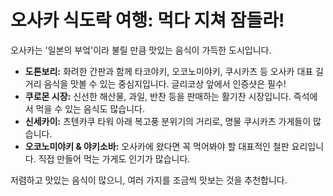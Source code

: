 # 오사카 식도락 여행: 먹다 지쳐 잠들라!

오사카는 '일본의 부엌'이라 불릴 만큼 맛있는 음식이 가득한 도시입니다.

* **도톤보리:** 화려한 간판과 함께 타코야키, 오코노미야키, 쿠시카츠 등 오사카 대표 길거리 음식을 맛볼 수 있는 중심지입니다. 글리코상 앞에서 인증샷은 필수!
* **쿠로몬 시장:** 신선한 해산물, 과일, 반찬 등을 판매하는 활기찬 시장입니다. 즉석에서 먹을 수 있는 음식도 많습니다.
* **신세카이:** 츠텐카쿠 타워 아래 복고풍 분위기의 거리로, 명물 쿠시카츠 가게들이 많습니다.
* **오코노미야키 & 야키소바:** 오사카에 왔다면 꼭 먹어봐야 할 대표적인 철판 요리입니다. 직접 만들어 먹는 가게도 인기가 많습니다.

저렴하고 맛있는 음식이 많으니, 여러 가지를 조금씩 맛보는 것을 추천합니다.